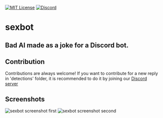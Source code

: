 [![MIT License](https://img.shields.io/badge/License-MIT-green.svg)](https://choosealicense.com/licenses/mit/)
[![Discord](https://img.shields.io/discord/1007627211039318016.svg?label=&logo=discord&logoColor=ffffff&color=7389D8&labelColor=6A7EC2)](https://discord.gg/AD3BgmdWxm)

# sexbot
## Bad AI made as a joke for a Discord bot. 

## Contribution
Contributions are always welcome!
If you want to contribute for a new reply in 'detections' folder, it is recommended to do it by joining our [Discord server](https://discord.gg/AD3BgmdWxm)

## Screenshots

![sexbot screenshot first](https://cdn.discordapp.com/attachments/1009383215594745916/1045819486768463943/image.png)
![sexbot screenshot second](https://cdn.discordapp.com/attachments/1039604104558821376/1045819722488361031/image.png)
